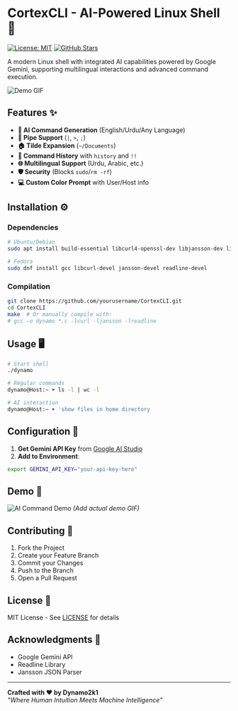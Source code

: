 # CortexCLI - AI-Powered Linux Shell 🚀

[![License: MIT](https://img.shields.io/badge/License-MIT-yellow.svg)](https://opensource.org/licenses/MIT)
[![GitHub Stars](https://img.shields.io/github/stars/yourusername/CortexCLI?style=social)](https://github.com/yourusername/CortexCLI)

A modern Linux shell with integrated AI capabilities powered by Google Gemini, supporting multilingual interactions and advanced command execution.

![Demo GIF](https://media.giphy.com/media/v1.Y2lkPTc5MGI3NjExY3E4d3l1b2NscGx6eW1xN2w0dWxwN3JrbjV5a2l3d3R5Z3Z5cHd5ZyZlcD12MV9pbnRlcm5hbF9naWZfYnlfaWQmY3Q9Zw/26tn33aiTi1jkl6H6/giphy.gif)

## Features ✨

- **🤖 AI Command Generation** (English/Urdu/Any Language)
- **🔗 Pipe Support** (`|`, `>`, `;`)
- **🏠 Tilde Expansion** (`~/Documents`)
- **📜 Command History** with `history` and `!!`
- **🌐 Multilingual Support** (Urdu, Arabic, etc.)
- **🛡️ Security** (Blocks `sudo`/`rm -rf`)
- **💻 Custom Color Prompt** with User/Host info

## Installation ⚙️

### Dependencies
```bash
# Ubuntu/Debian
sudo apt install build-essential libcurl4-openssl-dev libjansson-dev libreadline-dev

# Fedora
sudo dnf install gcc libcurl-devel jansson-devel readline-devel
```

### Compilation
```bash
git clone https://github.com/yourusername/CortexCLI.git
cd CortexCLI
make  # Or manually compile with:
# gcc -o dynamo *.c -lcurl -ljansson -lreadline
```

## Usage 🖥️

```bash
# Start shell
./dynamo

# Regular commands
dynamo@Host:~ ➤ ls -l | wc -l

# AI interaction
dynamo@Host:~ ➤ 'show files in home directory
```

## Configuration 🔧

1. **Get Gemini API Key** from [Google AI Studio](https://aistudio.google.com/)
2. **Add to Environment**:
```bash
export GEMINI_API_KEY="your-api-key-here"
```

## Demo 🎥

![AI Command Demo](demo.gif) *(Add actual demo GIF)*

## Contributing 🤝

1. Fork the Project
2. Create your Feature Branch
3. Commit your Changes
4. Push to the Branch
5. Open a Pull Request

## License 📄
MIT License - See [LICENSE](LICENSE) for details

## Acknowledgments 🌟
- Google Gemini API
- Readline Library
- Jansson JSON Parser

---

**Crafted with ❤️ by Dynamo2k1**  
*"Where Human Intuition Meets Machine Intelligence"*
